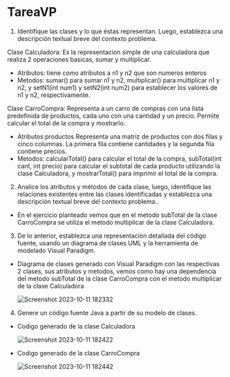 # TareaVP
1. Identifique las clases y lo que éstas representan. Luego, establezca una descripción textual breve del contexto problema.

Clase Calculadora: Es la representacion simple de una calculadora que realiza 2 operaciones basicas, sumar y multiplicar.
- Atributos: tiene como atributos a n1 y n2 que son numeros enteros
- Metodos: sumar() para sumar n1 y n2, multiplicar() para multiplicar n1 y n2, y setN1(int num1) y setN2(int num2) para establecer los valores de n1 y n2, respectivamente.

Clase CarroCompra: Representa a un carro de compras con una lista predefinida de productos, cada uno con una cantidad y un precio. Permite calcular el total de la compra y mostrarlo.
- Atributos:productos Representa una matriz de productos con dos filas y cinco columnas. La primera fila contiene cantidades y la segunda fila contiene precios.
- Metodos: calcularTotal() para calcular el total de la compra, subTotal(int cant, int precio) para calcular el subtotal de cada producto utilizando la clase Calculadora, y mostrarTotal() para imprimir el total de la compra.

2. Analice los atributos y métodos de cada clase, luego, identifique las relaciones existentes entre las clases identificadas y establezca una descripción textual breve del contexto problema..
- En el ejercicio planteado vemos que en el metodo subTotal de la clase CarroCompra se utiliza el metodo multiplicar de la clase Calculadora.

3. De lo anterior, establezca una representación detallada del código fuente, usando un diagrama de clases UML y la herramienta de modelado Visual Paradigm.
- Diagrama de clases generado con Visual Paradigm con las respectivas 2 clases, sus atributos y metodos, vemos como hay una dependencia del metodo subTotal de la clase CarroCompra con el metodo multiplicar de la clase Calculadora
  
    ![Screenshot 2023-10-11 182332](https://github.com/LeandroEsteban/TareaVP/assets/127903058/867edd22-528c-4921-a5e4-723915c19246)

4. Genere un código fuente Java a partir de su modelo de clases.
- Codigo generado de la clase Calculadora
  
    ![Screenshot 2023-10-11 182422](https://github.com/LeandroEsteban/TareaVP/assets/127903058/79805c5b-8e50-44f3-a477-0edee9f24e53)
- Codigo generado de la clase CarroCompra
  
    ![Screenshot 2023-10-11 182442](https://github.com/LeandroEsteban/TareaVP/assets/127903058/464b0336-5c22-4177-8f3b-8e507b8f6118)
